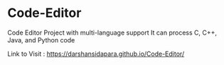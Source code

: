 # Code-Editor
Code Editor Project with multi-language support
It can process C, C++, Java, and Python code 

Link to Visit : https://darshansidapara.github.io/Code-Editor/
